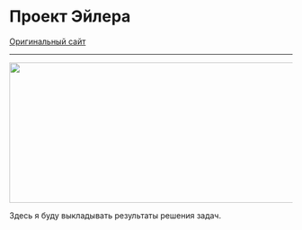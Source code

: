 # Проект Эйлера
[Оригинальный сайт](https://projecteuler.net/about)
___
<img src="https://1.bp.blogspot.com/-oAWDlqWK_GY/XleGdLOPT8I/AAAAAAAB3Rk/5y6J0uC6cmomOoKfUAw6d6di2lHuulbrwCLcBGAsYHQ/s1600/logo.jpg" width="700" height="250">


Здесь я буду выкладывать результаты решения задач.